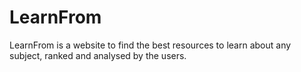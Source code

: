 # LearnFrom
LearnFrom is a website to find the best resources to learn about any subject, ranked and analysed by the users.
